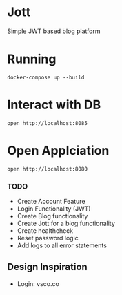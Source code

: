 # Jott

Simple JWT based blog platform

# Running
`docker-compose up --build`

# Interact with DB
`open http://localhost:8085`

# Open Applciation
`open http://localhost:8080`

### TODO
- Create Account Feature
- Login Functionality (JWT)
- Create Blog functionality
- Create Jott for a blog functionality
- Create healthcheck
- Reset password logic
- Add logs to all error statements

## Design Inspiration
- Login: vsco.co